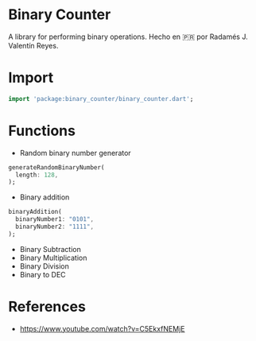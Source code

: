 # Binary Counter
A library for performing binary operations.
Hecho en 🇵🇷 por Radamés J. Valentín Reyes.

# Import
~~~dart
import 'package:binary_counter/binary_counter.dart';
~~~

# Functions
- Random binary number generator
~~~dart
generateRandomBinaryNumber(
  length: 128,
);
~~~
- Binary addition
~~~dart
binaryAddition(
  binaryNumber1: "0101", 
  binaryNumber2: "1111",
);
~~~
- Binary Subtraction
- Binary Multiplication
- Binary Division
- Binary to DEC

# References
- https://www.youtube.com/watch?v=C5EkxfNEMjE